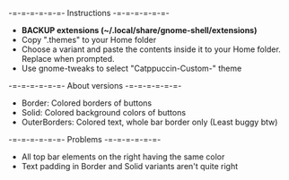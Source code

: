 -=-=-=-=-=-=- Instructions -=-=-=-=-=-=-
- **BACKUP extensions (~/.local/share/gnome-shell/extensions)**
- Copy ".themes" to your Home folder
- Choose a variant and paste the contents inside it to your Home folder. Replace when prompted.
- Use gnome-tweaks to select "Catppuccin-Custom-<variant>" theme

-=-=-=-=-=-=- About versions -=-=-=-=-=-=-
- Border: Colored borders of buttons
- Solid: Colored background colors of buttons
- OuterBorders: Colored text, whole bar border only (Least buggy btw)

-=-=-=-=-=-=- Problems -=-=-=-=-=-=-
- All top bar elements on the right having the same color
- Text padding in Border and Solid variants aren't quite right

